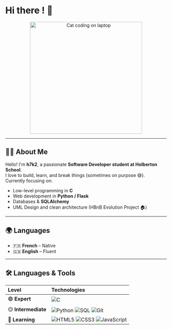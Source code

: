 # Hi there ! 👋

<p align="center">
  <img src="https://media2.giphy.com/media/v1.Y2lkPTc5MGI3NjExNTIwbHZ0aHFwamRtbXZpeTd1ZDhhYjU4czEyMnBzM25tZDl5aHppaiZlcD12MV9pbnRlcm5hbF9naWZfYnlfaWQmY3Q9Zw/lJNoBCvQYp7nq/giphy.gif" alt="Cat coding on laptop" width="350"/>
</p>

---

## 🧑‍💻 About Me
Hello! I'm **h7k2**, a passionate **Software Developer student at Holberton School**.  
I love to build, learn, and break things (sometimes on purpose 😅).  
Currently focusing on:
- Low-level programming in **C**
- Web development in **Python / Flask**
- Databases & **SQLAlchemy**
- UML Design and clean architecture (HBnB Evolution Project 🏠)

---

## 🌍 Languages
- 🇫🇷 **French** – Native  
- 🇬🇧 **English** – Fluent  

---

## 🛠️ Languages & Tools

| Level | Technologies |
|:------|:--------------|
| 🟢 **Expert** | ![C](https://img.shields.io/badge/C-00599C?style=for-the-badge&logo=c&logoColor=white) |
| 🟡 **Intermediate** | ![Python](https://img.shields.io/badge/Python-3776AB?style=for-the-badge&logo=python&logoColor=white) ![SQL](https://img.shields.io/badge/SQL-336791?style=for-the-badge&logo=postgresql&logoColor=white) ![Git](https://img.shields.io/badge/GIT-F05032?style=for-the-badge&logo=git&logoColor=white) |
| 🔴 **Learning** | ![HTML5](https://img.shields.io/badge/HTML5-E34F26?style=for-the-badge&logo=html5&logoColor=white) ![CSS3](https://img.shields.io/badge/CSS3-1572B6?style=for-the-badge&logo=css3&logoColor=white) ![JavaScript](https://img.shields.io/badge/JavaScript-F7DF1E?style=for-the-badge&logo=javascript&logoColor=black)
